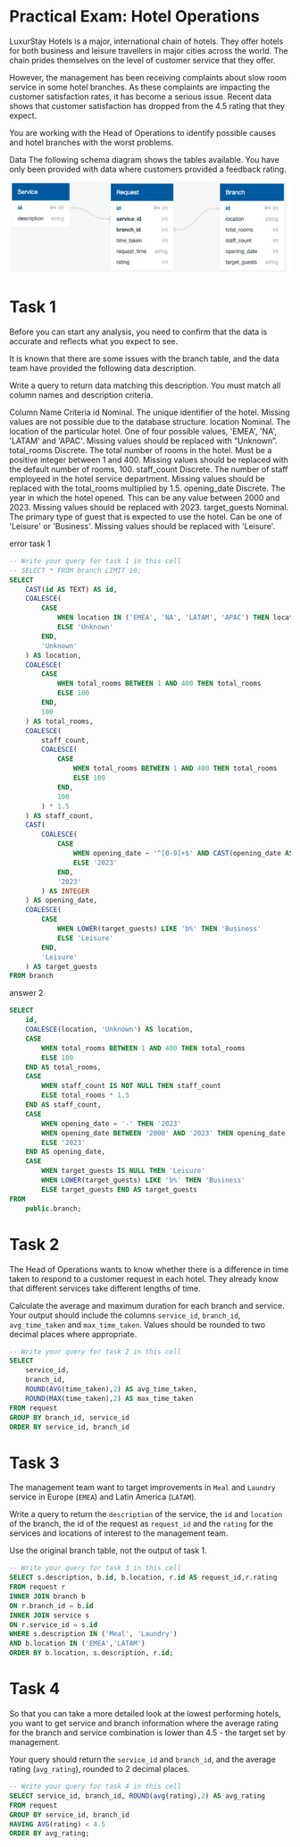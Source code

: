 # Practical Exam: Hotel Operations  
LuxurStay Hotels is a major, international chain of hotels. They offer hotels for both business and leisure travellers in major cities across the world. The chain prides themselves on the level of customer service that they offer.

However, the management has been receiving complaints about slow room service in some hotel branches. As these complaints are impacting the customer satisfaction rates, it has become a serious issue. Recent data shows that customer satisfaction has dropped from the 4.5 rating that they expect.

You are working with the Head of Operations to identify possible causes and hotel branches with the worst problems.

Data
The following schema diagram shows the tables available. You have only been provided with data where customers provided a feedback rating.

<img src = 'practice.png'/>

# Task 1
Before you can start any analysis, you need to confirm that the data is accurate and reflects what you expect to see.

It is known that there are some issues with the branch table, and the data team have provided the following data description.

Write a query to return data matching this description. You must match all column names and description criteria.

Column Name	Criteria
id	Nominal. The unique identifier of the hotel.
Missing values are not possible due to the database structure.
location	Nominal. The location of the particular hotel. One of four possible values, 'EMEA', 'NA', 'LATAM' and 'APAC'.
Missing values should be replaced with “Unknown”.
total_rooms	Discrete. The total number of rooms in the hotel. Must be a positive integer between 1 and 400.
Missing values should be replaced with the default number of rooms, 100.
staff_count	Discrete. The number of staff employeed in the hotel service department.
Missing values should be replaced with the total_rooms multiplied by 1.5.
opening_date	Discrete. The year in which the hotel opened. This can be any value between 2000 and 2023.
Missing values should be replaced with 2023.
target_guests	Nominal. The primary type of guest that is expected to use the hotel. Can be one of 'Leisure' or 'Business'.
Missing values should be replaced with 'Leisure'.

error task 1
```sql
-- Write your query for task 1 in this cell
-- SELECT * FROM branch LIMIT 10;
SELECT 
    CAST(id AS TEXT) AS id,
    COALESCE(
        CASE 
            WHEN location IN ('EMEA', 'NA', 'LATAM', 'APAC') THEN location
            ELSE 'Unknown'
        END, 
        'Unknown'
    ) AS location,
    COALESCE(
        CASE 
            WHEN total_rooms BETWEEN 1 AND 400 THEN total_rooms
            ELSE 100
        END, 
        100
    ) AS total_rooms,
    COALESCE(
        staff_count, 
        COALESCE(
            CASE 
                WHEN total_rooms BETWEEN 1 AND 400 THEN total_rooms
                ELSE 100
            END, 
            100
        ) * 1.5
    ) AS staff_count,
    CAST(
        COALESCE(
            CASE
                WHEN opening_date ~ '^[0-9]+$' AND CAST(opening_date AS INTEGER) BETWEEN 2000 AND 2023 THEN opening_date
                ELSE '2023'
            END, 
            '2023'
        ) AS INTEGER
    ) AS opening_date,
    COALESCE(
        CASE 
            WHEN LOWER(target_guests) LIKE 'b%' THEN 'Business'
            ELSE 'Leisure'
        END, 
        'Leisure'
    ) AS target_guests
FROM branch
```
answer 2
```sql
SELECT 
    id,
    COALESCE(location, 'Unknown') AS location,
    CASE
        WHEN total_rooms BETWEEN 1 AND 400 THEN total_rooms
        ELSE 100
    END AS total_rooms,
    CASE
        WHEN staff_count IS NOT NULL THEN staff_count
        ELSE total_rooms * 1.5
    END AS staff_count,
    CASE
        WHEN opening_date = '-' THEN '2023'
        WHEN opening_date BETWEEN '2000' AND '2023' THEN opening_date
        ELSE '2023'
    END AS opening_date,
    CASE
        WHEN target_guests IS NULL THEN 'Leisure'
        WHEN LOWER(target_guests) LIKE 'b%' THEN 'Business'
        ELSE target_guests END AS target_guests
FROM 
    public.branch;
```

# Task 2

The Head of Operations wants to know whether there is a difference in time taken to respond to a customer request in each hotel. They already know that different services take different lengths of time. 

Calculate the average and maximum duration for each branch and service. Your output should include the columns `service_id`, `branch_id`, `avg_time_taken` and `max_time_taken`. Values should be rounded to two decimal places where appropriate. 

```sql
-- Write your query for task 2 in this cell
SELECT 
	service_id, 
	branch_id, 
	ROUND(AVG(time_taken),2) AS avg_time_taken, 
	ROUND(MAX(time_taken),2) AS max_time_taken
FROM request
GROUP BY branch_id, service_id
ORDER BY service_id, branch_id
```

# Task 3

The management team want to target improvements in `Meal` and `Laundry` service in Europe (`EMEA`) and Latin America (`LATAM`). 

Write a query to return the `description` of the service, the `id` and `location` of the branch, the id of the request as `request_id` and the `rating` for the services and locations of interest to the management team. 

Use the original branch table, not the output of task 1. 

```sql
-- Write your query for task 3 in this cell
SELECT s.description, b.id, b.location, r.id AS request_id,r.rating
FROM request r
INNER JOIN branch b 
ON r.branch_id = b.id
INNER JOIN service s
ON r.service_id = s.id
WHERE s.description IN ('Meal', 'Laundry')
AND b.location IN ('EMEA','LATAM')
ORDER BY b.location, s.description, r.id;
```

# Task 4

So that you can take a more detailed look at the lowest performing hotels, you want to get service and branch information where the average rating for the branch and service combination is lower than 4.5 - the target set by management.  

Your query should return the `service_id` and `branch_id`, and the average rating (`avg_rating`), rounded to 2 decimal places.

```sql
-- Write your query for task 4 in this cell
SELECT service_id, branch_id, ROUND(avg(rating),2) AS avg_rating
FROM request
GROUP BY service_id, branch_id
HAVING AVG(rating) < 4.5
ORDER BY avg_rating;
```
